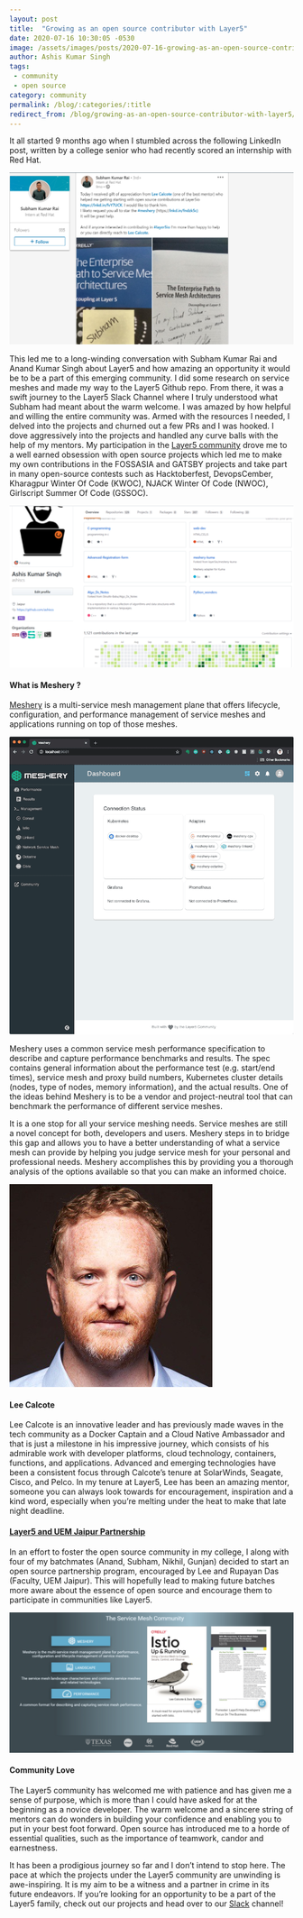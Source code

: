 ```yaml
---
layout: post
title:  "Growing as an open source contributor with Layer5"
date: 2020-07-16 10:30:05 -0530
image: /assets/images/posts/2020-07-16-growing-as-an-open-source-contributor-with-layer5/the-enterprise-path-to-service-mesh-book-signed-by-lee-calcote.jpg
author: Ashis Kumar Singh
tags:
 - community
 - open source
category: community
permalink: /blog/:categories/:title
redirect_from: /blog/growing-as-an-open-source-contributor-with-layer5/
---
```


It all started 9 months ago when I stumbled across the following LinkedIn post, written by a college senior who had recently scored an internship with Red Hat.

<img class="image-center" 
    src="/assets/images/posts/2020-07-16-growing-as-an-open-source-contributor-with-layer5/service-mesh-book-signed-by-lee-calcote.png" />

This led me to a long-winding conversation with Subham Kumar Rai and Anand Kumar Singh about Layer5 and how amazing an opportunity it would be to be a part of this emerging community. I did some research on service meshes and made my way to the Layer5 Github repo. From there, it was a swift journey to the Layer5 Slack Channel where I truly understood what Subham had meant about the warm welcome. I was amazed by how helpful and willing the entire community was. Armed with the resources I needed, I delved into the projects and churned out a few PRs and I was hooked. I dove aggressively into the projects and handled any curve balls with the help of my mentors. My participation in the [Layer5 community](/community) drove me to a well earned obsession with open source projects which led me to make my own contributions in the FOSSASIA and GATSBY projects and take part in many open-source contests such as Hacktoberfest, DevopsCember, Kharagpur Winter Of Code (KWOC), NJACK Winter Of Code (NWOC), Girlscript Summer Of Code (GSSOC).

<img class = "image-center" 
    src="/assets/images/posts/2020-07-16-growing-as-an-open-source-contributor-with-layer5/pic4.png" />

#### What is Meshery ?

[Meshery](/meshery) is a multi-service mesh management plane that offers lifecycle, configuration, and performance management of service meshes and applications running on top of those meshes.<br>

<img class = "image-center" 
    src="/assets/images/posts/2020-07-16-growing-as-an-open-source-contributor-with-layer5/pic1.png" />

Meshery uses a common service mesh performance specification to describe and capture performance benchmarks and results. The spec contains general information about the performance test (e.g. start/end times), service mesh and proxy build numbers, Kubernetes cluster details (nodes, type of nodes, memory information), and the actual results. One of the ideas behind Meshery is to be a vendor and project-neutral tool that can benchmark the performance of different service meshes.

It is a one stop for all your service meshing needs. Service meshes are still a novel concept for both, developers and users. Meshery steps in to bridge this gap and allows you to have a better understanding of what a service mesh can provide by helping you judge service mesh for your personal and professional needs. Meshery accomplishes this by providing you a thorough analysis of the options available so that you can make an informed choice.

<img class = "align-right" 
    src="/assets/images/posts/2020-07-16-growing-as-an-open-source-contributor-with-layer5/pic2.jpeg" alt="Lee Calcote" />

#### Lee Calcote

Lee Calcote is an innovative leader and has previously made waves in the tech community as a Docker Captain and a Cloud Native Ambassador and that is just a milestone in his impressive journey, which consists of his admirable work with developer platforms, cloud technology, containers, functions, and applications. Advanced and emerging technologies have been a consistent focus through Calcote’s tenure at SolarWinds, Seagate, Cisco, and Pelco. In my tenure at Layer5, Lee has been an amazing mentor, someone you can always look towards for encouragement, inspiration and a kind word, especially when you’re melting under the heat to make that late night deadline.

#### [Layer5 and UEM Jaipur Partnership](/partners)

In an effort to foster the open source community in my college, I along with four of my batchmates (Anand, Subham, Nikhil, Gunjan) decided to start an open source partnership program, encouraged by Lee and Rupayan Das (Faculty, UEM Jaipur). This will hopefully lead to making future batches more aware about the essence of open source and encourage them to participate in communities like Layer5.

<img class = "image-center" src="/assets/images/posts/2020-07-16-growing-as-an-open-source-contributor-with-layer5/pic5.png" />

#### Community Love

The Layer5 community has welcomed me with patience and has given me a sense of purpose, which is more than I could have asked for at the beginning as a novice developer. The warm welcome and a sincere string of mentors can do wonders in building your confidence and enabling you to put in your best foot forward. Open source has introduced me to a horde of essential qualities, such as the importance of teamwork, candor and earnestness.

It has been a prodigious journey so far and I don’t intend to stop here. The pace at which the projects under the Layer5 community are unwinding is awe-inspiring. It is my aim to be a witness and a partner in crime in its future endeavors. If you’re looking for an opportunity to be a part of the Layer5 family, check out our projects and head over to our [Slack](http://slack.layer5.io) channel!

